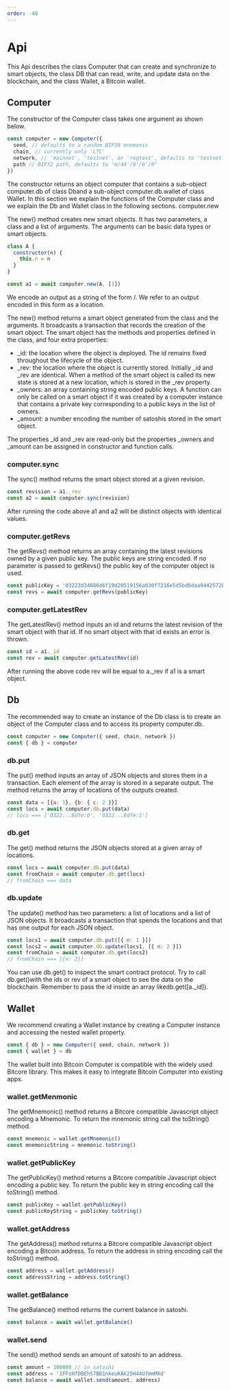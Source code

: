 ```yaml
---
order: -40
---
```


# Api

This Api describes the class Computer that can create and synchronize to smart objects, the class DB that can read, write, and update data on the blockchain, and the class Wallet, a Bitcoin wallet.

## Computer

The constructor of the Computer class takes one argument as shown below.

```javascript
const computer = new Computer({
  seed, // defaults to a random BIP39 mnemonic
  chain, // currently only 'LTC'
  network, // 'mainnet', 'testnet', or 'regtest', defaults to 'testnet'
  path // BIP32 path, defaults to "m/44'/0'/0'/0"
})
```

The constructor returns an object computer that contains a sub-object computer.db of class Dband a sub-object computer.db.wallet of class Wallet. In this section we explain the functions of the Computer class and we explain the Db and Wallet class in the following sections.
computer.new

The new() method creates new smart objects. It has two parameters, a class and a list of arguments. The arguments can be basic data types or smart objects.

```javascript
class A {
  constructor(n) {
    this.n = n
  }
}

const a1 = await computer.new(A, [1])
```

We encode an output as a string of the form <transaction-id>/<output-number>. We refer to an output encoded in this form as a location.

The new() method returns a smart object generated from the class and the arguments. It broadcasts a transaction that records the creation of the smart object. The smart object has the methods and properties defined in the class, and four extra properties:

 * _id: the location where the object is deployed. The id remains fixed throughout the lifecycle of the object.
 * _rev: the location where the object is currently stored. Initially _id and _rev are identical. When a method of the smart object is called its new state is stored at a new location, which is stored in the _rev property.
 * _owners: an array containing string encoded public keys. A function can only be called on a smart object if it was created by a computer instance that contains a private key corresponding to a public keys in the list of owners.
 * _amount: a number encoding the number of satoshis stored in the smart object.

The properties _id and _rev are read-only but the properties _owners and _amount can be assigned in constructor and function calls.

### computer.sync

The sync() method returns the smart object stored at a given revision.

```javascript
const revision = a1._rev
const a2 = await computer.sync(revision)
```

After running the code above a1 and a2 will be distinct objects with identical values.

### computer.getRevs

The getRevs() method returns an array containing the latest revisions owned by a given public key. The public keys are string encoded. If no parameter is passed to getRevs() the public key of the computer object is used.

```javascript
const publicKey = '03223d34686d6f19d20519156a030f7216e5d5bd6daa9442572bbaa446d06c8dfe'
const revs = await computer.getRevs(publicKey)
```

### computer.getLatestRev

The getLatestRev() method inputs an id and returns the latest revision of the smart object with that id. If no smart object with that id exists an error is thrown.

```javascript
const id = a1._id
const rev = await computer.getLatestRev(id)
```

After running the above code rev will be equal to a._rev if a1 is a smart object.

## Db

The recommended way to create an instance of the Db class is to create an object of the Computer class and to access its property computer.db.

```javascript
const computer = new Computer({ seed, chain, network })
const { db } = computer
```

### db.put
The put() method inputs an array of JSON objects and stores them in a transaction. Each element of the array is stored in a separate output. The method returns the array of locations of the outputs created.

```javascript
const data = [{a: 1}, {b: { c: 2 }}]
const locs = await computer.db.put(data)
// locs === ['0322...8dfe:0', '0322...8dfe:1']
```

### db.get

The get() method returns the JSON objects stored at a given array of locations.

```javascript
const locs = await computer.db.put(data)
const fromChain = await computer.db.get(locs)
// fromChain === data
```

### db.update

The update() method has two parameters: a list of locations and a list of JSON objects. It broadcasts a transaction that spends the locations and that has one output for each JSON object.

```javascript
const locs1 = await computer.db.put([{ n: 1 }])
const locs2 = await computer.db.update(locs1, [{ n: 2 }])
const fromChain = await computer.db.get(locs2)
// fromChain === [{n: 2}]
```

You can use db.get() to inspect the smart contract protocol. Try to call db.get()with the ids or rev of a smart object to see the data on the blockchain. Remember to pass the id inside an array likedb.get([a._id]).

## Wallet

We recommend creating a Wallet instance by creating a Computer instance and accessing the nested wallet property.

```javascript
const { db } = new Computer({ seed, chain, network })
const { wallet } = db
```

The wallet built into Bitcoin Computer is compatible with the widely used Bitcore library. This makes it easy to integrate Bitcoin Computer into existing apps.

### wallet.getMenmonic

The getMnemonic() method returns a Bitcore compatible Javascript object encoding a Mnemonic. To return the mnemonic string call the toString() method.

```javascript
const mnemonic = wallet.getMnemonic()
const mnemonicString = mnemonic.toString()
```

### wallet.getPublicKey

The getPublicKey() method returns a Bitcore compatible Javascript object encoding a public key. To return the public key in string encoding call the toString() method.

```javascript
const publicKey = wallet.getPublicKey()
const publicKeyString = publicKey.toString()
```

### wallet.getAddress

The getAddress() method returns a Bitcore compatible Javascript object encoding a Bitcoin address. To return the address in string encoding call the toString() method.

```javascript
const address = wallet.getAddress()
const addressString = address.toString()
```

### wallet.getBalance

The getBalance() method returns the current balance in satoshi.

```javascript
const balance = await wallet.getBalance()
```

### wallet.send

The send() method sends an amount of satoshi to an address.

```javascript
const amount = 100000 // in satoshi
const address = '1FFsHfDBEh57BB1nkeuKAk25H44U7mmMXd'
const balance = await wallet.send(amount, address)
```
